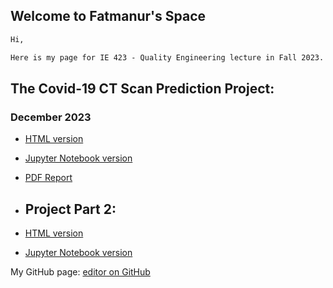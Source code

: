 ## Welcome to Fatmanur's Space

```markdown
Hi,

Here is my page for IE 423 - Quality Engineering lecture in Fall 2023.

```
## The Covid-19 CT Scan Prediction Project:
### December 2023
- [HTML version](AI%20In%20Healthcare/Fatmanur_Yaman_CMPE_49T_Assignment4_ResNet50.html)
- [Jupyter Notebook version](AI%20In%20Healthcare/Fatmanur_Yaman_CMPE_49T_Assignment4.ipynb)
- [PDF Report](AI%20In%20Healthcare/Improvement%20Ideas%20ResNet18.pdf)

- ## Project Part 2:
- [HTML version](Project%20Part%202/IE423_Project_Part2.html)
- [Jupyter Notebook version](Project%20Part%202/IE423_Project_Part_2.ipynb)

My GitHub page: [editor on GitHub](https://github.com/BU-IE-423/fall-23-fatmanuryaman/edit/main/index.md)

